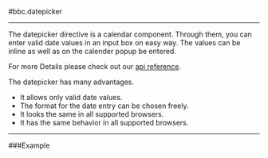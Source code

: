 #bbc.datepicker

- - -

The datepicker directive is a calendar component. Through them, you can enter valid date values in an input box on easy way. The values can be inline as well as on the calender popup be entered.

For more Details please check out our <a href="/doc#/api/bbc.datepicker.directive:bbcDatepicker" target="_self">api reference</a>.

The datepicker has many advantages.

 * It allows only valid date values​​.
 * The format for the date entry can be chosen freely.
 * It looks the same in all supported browsers.
 * It has the same behavior in all supported browsers.

- - -

###Example
